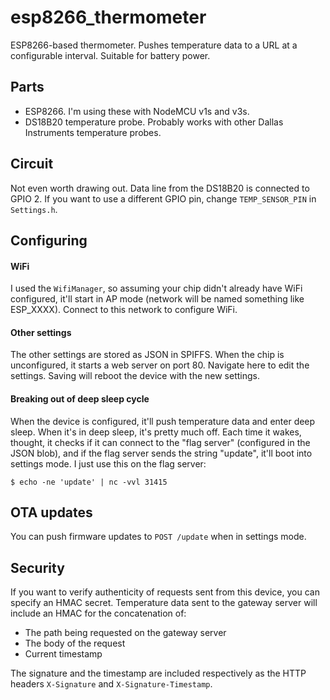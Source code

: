 # esp8266_thermometer
ESP8266-based thermometer. Pushes temperature data to a URL at a configurable interval. Suitable for battery power.

## Parts

* ESP8266. I'm using these with NodeMCU v1s and v3s.
* DS18B20 temperature probe. Probably works with other Dallas Instruments temperature probes.

## Circuit

Not even worth drawing out. Data line from the DS18B20 is connected to GPIO 2. If you want to use a different GPIO pin, change `TEMP_SENSOR_PIN` in `Settings.h`.

## Configuring

#### WiFi

I used the `WifiManager`, so assuming your chip didn't already have WiFi configured, it'll start in AP mode (network will be named something like ESP_XXXX). Connect to this network to configure WiFi.

#### Other settings

The other settings are stored as JSON in SPIFFS. When the chip is unconfigured, it starts a web server on port 80. Navigate here to edit the settings. Saving will reboot the device with the new settings.

#### Breaking out of deep sleep cycle

When the device is configured, it'll push temperature data and enter deep sleep. When it's in deep sleep, it's pretty much off. Each time it wakes, thought, it checks if it can connect to the "flag server" (configured in the JSON blob), and if the flag server sends the string "update", it'll boot into settings mode. I just use this on the flag server:

```
$ echo -ne 'update' | nc -vvl 31415
```

## OTA updates

You can push firmware updates to `POST /update` when in settings mode.

## Security

If you want to verify authenticity of requests sent from this device, you can specify an HMAC secret. Temperature data sent to the gateway server will include an HMAC for the concatenation of:

* The path being requested on the gateway server
* The body of the request
* Current timestamp

The signature and the timestamp are included respectively as the HTTP headers `X-Signature` and `X-Signature-Timestamp`.
